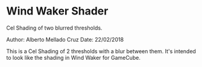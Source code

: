 # Wind Waker Shader

Cel Shading of two blurred thresholds.

Author: Alberto Mellado Cruz
Date: 22/02/2018

This is a Cel Shading of 2 thresholds with a blur between them. 
It's intended to look like the shading in Wind Waker for GameCube.
